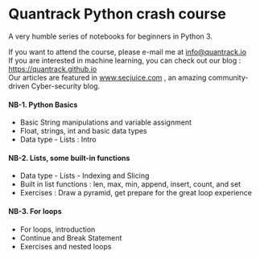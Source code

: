 # Quantrack Python crash course
A very humble series of notebooks for beginners in Python 3.

If you want to attend the course, please e-mail me at info@quantrack.io  
If you are interested in machine learning, you can check out our blog : https://quantrack.github.io    
Our articles are featured in www.secjuice.com , an amazing community-driven Cyber-security blog.   

#### NB-1. Python Basics

* Basic String manipulations and variable assignment 
* Float, strings, int and basic data types
* Data type - Lists : Intro 

#### NB-2. Lists, some built-in functions

* Data type - Lists - Indexing and Slicing
* Built in list functions : len, max, min, append, insert, count, and set
* Exercises : Draw a pyramid, get prepare for the great loop experience

#### NB-3. For loops

* For loops, introduction
* Continue and Break Statement
* Exercises and nested loops

